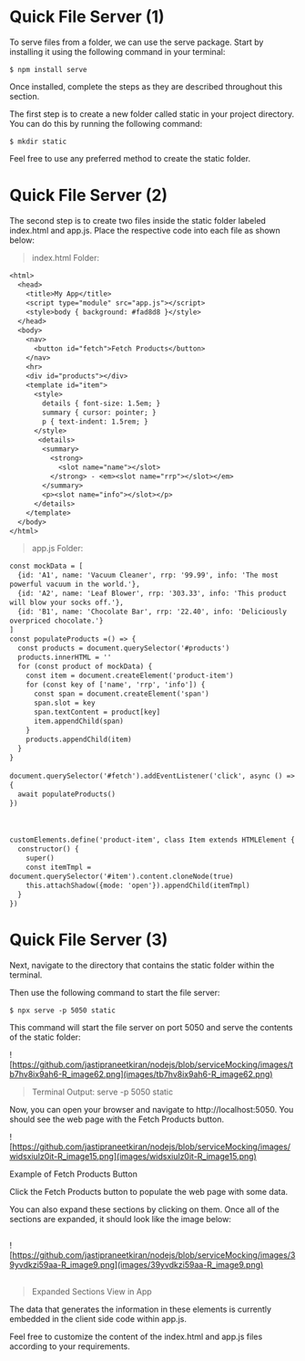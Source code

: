 # Quick File Server (1)
To serve files from a folder, we can use the serve package. Start by installing it using the following command in your terminal:

```
$ npm install serve
```
Once installed, complete the steps as they are described throughout this section.

The first step is to create a new folder called static in your project directory. You can do this by running the following command:

```
$ mkdir static
```
Feel free to use any preferred method to create the static folder.
## 

# Quick File Server (2)
The second step is to create two files inside the static folder labeled index.html and app.js. Place the respective code into each file as shown below:

>index.html Folder:

```
<html>
  <head>
    <title>My App</title>
    <script type="module" src="app.js"></script>
    <style>body { background: #fad8d8 }</style>
  </head>
  <body>
    <nav>
      <button id="fetch">Fetch Products</button>
    </nav>
    <hr>
    <div id="products"></div>
    <template id="item">
      <style>
        details { font-size: 1.5em; }
        summary { cursor: pointer; }
        p { text-indent: 1.5rem; }
      </style>
       <details>
        <summary>
          <strong>
            <slot name="name"></slot>
          </strong> - <em><slot name="rrp"></slot></em>
        </summary>
        <p><slot name="info"></slot></p>
      </details>
    </template>
  </body>
</html>
```
>app.js Folder:

```
const mockData = [
  {id: 'A1', name: 'Vacuum Cleaner', rrp: '99.99', info: 'The most powerful vacuum in the world.'},
  {id: 'A2', name: 'Leaf Blower', rrp: '303.33', info: 'This product will blow your socks off.'},
  {id: 'B1', name: 'Chocolate Bar', rrp: '22.40', info: 'Deliciously overpriced chocolate.'}
]
const populateProducts =() => {
  const products = document.querySelector('#products')
  products.innerHTML = ''
  for (const product of mockData) {
    const item = document.createElement('product-item')
    for (const key of ['name', 'rrp', 'info']) {
      const span = document.createElement('span')
      span.slot = key
      span.textContent = product[key]
      item.appendChild(span)
    }
    products.appendChild(item)
  }
}

document.querySelector('#fetch').addEventListener('click', async () => {
  await populateProducts()
})

 

customElements.define('product-item', class Item extends HTMLElement {
  constructor() {
    super()
    const itemTmpl = document.querySelector('#item').content.cloneNode(true)
    this.attachShadow({mode: 'open'}).appendChild(itemTmpl)
  }
})
```
## 
# Quick File Server (3)
Next, navigate to the directory that contains the static folder within the terminal.

Then use the following command to start the file server:

```
$ npx serve -p 5050 static
```

This command will start the file server on port 5050 and serve the contents of the static folder:

![https://github.com/jastipraneetkiran/nodejs/blob/serviceMocking/images/tb7hv8ix9ah6-R_image62.png](images/tb7hv8ix9ah6-R_image62.png)

>Terminal Output: serve -p 5050 static

Now, you can open your browser and navigate to http://localhost:5050. You should see the web page with the Fetch Products button.


![https://github.com/jastipraneetkiran/nodejs/blob/serviceMocking/images/widsxiulz0it-R_image15.png](images/widsxiulz0it-R_image15.png)

Example of Fetch Products Button

Click the Fetch Products button to populate the web page with some data.

You can also expand these sections by clicking on them. Once all of the sections are expanded, it should look like the image below:
## 

![https://github.com/jastipraneetkiran/nodejs/blob/serviceMocking/images/39yvdkzi59aa-R_image9.png](images/39yvdkzi59aa-R_image9.png)
## 

>Expanded Sections View in App

The data that generates the information in these elements is currently embedded in the client side code within app.js.

Feel free to customize the content of the index.html and app.js files according to your requirements.